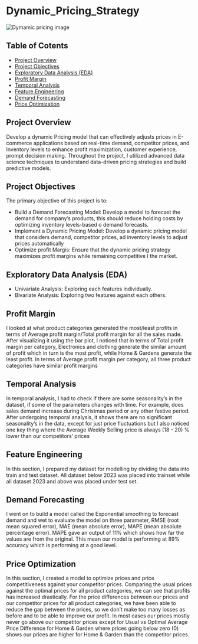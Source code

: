 # Dynamic_Pricing_Strategy

![Dymamic pricing image](https://github.com/user-attachments/assets/79c5a7f9-17e5-4f7c-aae2-c7affb5bafdd)

## Table of Cotents
- [Project Overview](#project-overview)
- [Project Objectives](#project-objective)
- [Exploratory Data Analysis (EDA)](#exploratory-data-analysis-EDA)
- [Profit Margin](#profit-margin)
- [Temporal Analysis](#temporal-analysis)
- [Feature Engineering](#feature-engineering)
- [Demand Forecasting](#demand-forecasting)
- [Price Optimization](#price-optimization)

## Project Overview
Develop a dynamic Pricing model that can effectively adjusts prices in E-commerce applications based on real-time demand, competitor prices, and Inventory levels to enhance profit maximization, customer experience, prompt decision making. Throughout the project, I utilized advanced data science techniques to understand data-driven pricing strategies and build predictive models.

## Project Objectives
The primary objective of this project is to:
-	Build a Demand Forecasting Model: Develop a model to forecast the demand for company’s products, this should reduce holding costs by optimizing inventory levels-based o demand forecasts.
- Implement a Dynamic Pricing Model: Develop a dynamic pricing model that considers demand, competitor prices, ad inventory levels to adjust prices automatically
- Optimize profit Margis: Ensure that the dynamic pricing strategy maximizes profit margins while remaining competitive I the market.

## Exploratory Data Analysis (EDA)
- Univariate Analysis: Exploring each features individually.
- Bivariate Analysis: Exploring two features against each others.

## Profit Margin
I looked at what product categories generated the most/least profits in terms of Average profit margin/Total profit margin for all the sales made.
After visualizing it using the bar plot, I noticed that in terms of Total profit margin per category, Electronics and clothing generate the similar amount of profit which in turn is the most profit, while Home & Gardens generate the least profit. In terms of Average profit margin per category, all three product categories have similar profit margins

## Temporal Analysis
In temporal analysis, I had to check if there are some seasonality’s in the dataset, if some of the parameters changes with time. For example, does sales demand increase during Christmas period or any other festive period. 
After undergoing temporal analysis, it shows there are no significant seasonality’s in the data, except for just price fluctuations but I also noticed one key thing where the Average Weekly Selling price is always (18 - 20) % lower than our competitors’ prices

## Feature Engineering
In this section, I prepared my dataset for modelling by dividing the data into train and test dataset. All dataset below 2023 was placed into trainset while all dataset 2023 and above was placed under test set.

## Demand Forecasting
I went on to build a model called the Exponential smoothing to forecast demand and wet to evaluate the model on three parameter, RMSE (root mean squared error), MAE (mean absolute error), MAPE (mean absolute percentage error). MAPE gave an output of 11% which shows how far the values are from the original. This mean our model is performing at 89% accuracy which is performing at a good level.

## Price Optimization
In this section, I created a model to optimize prices and price competitiveness against your competitor prices.
Comparing the usual prices against the optimal prices for all product categories, we can see that profits has increased drastically. For the price differences between our prices and our competitor prices for all product categories, we have been able to reduce the gap between the prices, so we don’t make too many losses as before and to be able to improve our profit.
In most cases our prices mostly never go above our competitor prices except for Usual vs Optimal Average Price Difference for Home & Garden where prices going below zero (0) shows our prices are higher for Home & Garden than the competitor prices.

